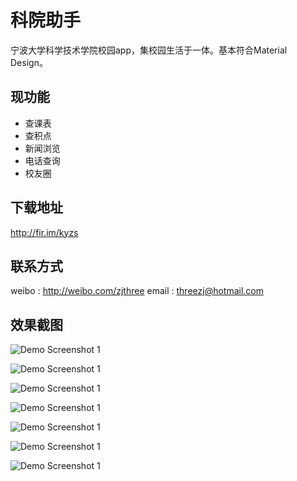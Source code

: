# 科院助手

宁波大学科学技术学院校园app，集校园生活于一体。基本符合Material Design。

## 现功能

- 查课表
- 查积点
- 新闻浏览
- 电话查询
- 校友圈

## 下载地址

http://fir.im/kyzs

## 联系方式
weibo : http://weibo.com/zjthree
email : <threezj@hotmail.com>

## 效果截图

![Demo Screenshot 1](https://github.com/threezj/KyZs/blob/master/art/1.jpg)

![Demo Screenshot 1](https://github.com/threezj/KyZs/blob/master/art/2.jpg)

![Demo Screenshot 1](https://github.com/threezj/KyZs/blob/master/art/3.jpg)

![Demo Screenshot 1](https://github.com/threezj/KyZs/blob/master/art/4.jpg)

![Demo Screenshot 1](https://github.com/threezj/KyZs/blob/master/art/5.jpg)

![Demo Screenshot 1](https://github.com/threezj/KyZs/blob/master/art/6.jpg)

![Demo Screenshot 1](https://github.com/threezj/KyZs/blob/master/art/7.jpg)